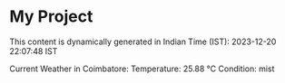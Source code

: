 # My Project

This content is dynamically generated in Indian Time (IST): 2023-12-20 22:07:48 IST

Current Weather in Coimbatore:
Temperature: 25.88 °C
Condition: mist
